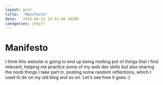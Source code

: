 ```yaml
---
layout: post
title:  "Manifesto"
date:   2016-08-31 14:31:49 +0200
categories: jekyll
---
```

# Manifesto 
I think this website is going to end up being  melting pot of things that I find relevant, helping me practice some of my web dev skills but also sharing the noob things I take part in, posting some random reflections, which I used to do on my old blog and so on. Let's see how it goes :) 
